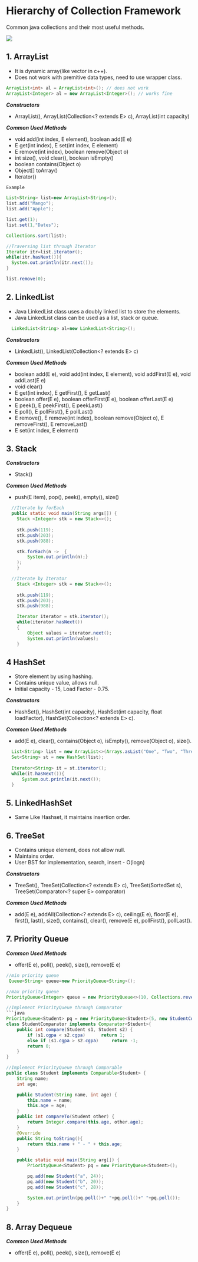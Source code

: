 # Hierarchy of Collection Framework
Common java collections and their most useful methods.

![](images/image01.png)

## 1. ArrayList
- It is dynamic array(like vector in c++).
- Does not work with premitive data types, need to use wrapper class.

```java
ArrayList<int> al = ArrayList<int>(); // does not work  
ArrayList<Integer> al = new ArrayList<Integer>(); // works fine
```

***Constructors***
- ArrayList(), ArrayList(Collection<? extends E> c), ArrayList(int capacity)

***Common Used Methods***
- void add(int index, E element), boolean add(E e)
- E get(int index), E set(int index, E element)
- E remove(int index), boolean remove(Object o)
- int size(), void clear(), boolean isEmpty()
- boolean contains(Object o)
- Object[] toArray()
- Iterator()

```java
Example

List<String> list=new ArrayList<String>();
list.add("Mango");  
list.add("Apple");

list.get(1);
list.set(1,"Dates");

Collections.sort(list);

//Traversing list through Iterator  
Iterator itr=list.iterator();
while(itr.hasNext()){ 
  System.out.println(itr.next());
}

list.remove(0);
```

## 2. LinkedList
- Java LinkedList class uses a doubly linked list to store the elements.
- Java LinkedList class can be used as a list, stack or queue.

```java
  LinkedList<String> al=new LinkedList<String>();
```

***Constructors***
- LinkedList(), LinkedList(Collection<? extends E> c)

***Common Used Methods***
- boolean add(E e), void add(int index, E element), void addFirst(E e), void addLast(E e)
- void clear()
- E get(int index), E getFirst(), E getLast()
- boolean offer(E e), boolean offerFirst(E e), boolean offerLast(E e)
- E peek(), E peekFirst(), E peekLast()
- E poll(), E pollFirst(), E pollLast()
- E remove(), E remove(int index), boolean remove(Object o), E removeFirst(), E removeLast()
- E set(int index, E element)

## 3. Stack

***Constructors***
- Stack()
  
***Common Used Methods***
- push(E item), pop(), peek(), empty(), size()

```java
  //Iterate by forEach
  public static void main(String args[]) {
    Stack <Integer> stk = new Stack<>();  
 
    stk.push(119);  
    stk.push(203);  
    stk.push(988);  

    stk.forEach(n ->  {  
        System.out.println(n);}
    );  
    }

  //Iterate by Iterator
    Stack <Integer> stk = new Stack<>();  
 
    stk.push(119);  
    stk.push(203);  
    stk.push(988);  

    Iterator iterator = stk.iterator();  
    while(iterator.hasNext())  
    {  
        Object values = iterator.next();  
        System.out.println(values);   
    }
```

## 4 HashSet
- Store element by using hashing.
- Contains unique value, allows null.
- Initial capacity - 15, Load Factor - 0.75.
      
***Constructors***
- HashSet(), HashSet(int capacity), HashSet(int capacity, float loadFactor), HashSet(Collection<? extends E> c).

***Common Used Methods***
- add(E e), clear(), contains(Object o), isEmpty(), remove(Object o), size().

```java
  List<String> list = new ArrayList<>(Arrays.asList("One", "Two", "Three", "Four"));
  Set<String> st = new HashSet(list);  
      
  Iterator<String> it = st.iterator();  
  while(it.hasNext()){  
      System.out.println(it.next());  
  }
```

## 5. LinkedHashSet
- Same Like Hashset, it maintains insertion order.


## 6. TreeSet
- Contains unique element, does not allow null.
- Maintains order.
- User BST for implementation, search, insert - O(logn)

***Constructors***
- TreeSet(), TreeSet(Collection<? extends E> c), TreeSet(SortedSet<E> s), TreeSet(Comparator<? super E> comparator)
 
***Common Used Methods***
- add(E e), addAll(Collection<? extends E> c), ceiling(E e), floor(E e), first(), last(), size(), contains(), clear(), remove(E e), pollFirst(), pollLast().


## 7. Priority Queue
 
***Common Used Methods***
- offer(E e), poll(), peek(), size(), remove(E e)

```java
//min priority queue
 Queue<String> queue=new PriorityQueue<String>();

//max priority queue
PriorityQueue<Integer> queue = new PriorityQueue<>(10, Collections.reverseOrder());

//Implement PriorityQueue through Comparator
```java
PriorityQueue<Student> pq = new PriorityQueue<Student>(5, new StudentComparator());
class StudentComparator implements Comparator<Student>{
    public int compare(Student s1, Student s2) {
        if (s1.cgpa < s2.cgpa)      return 1;
        else if (s1.cgpa > s2.cgpa)     return -1;
        return 0;
    }
}

//Implement PriorityQueue through Comparable
public class Student implements Comparable<Student> {
    String name;
    int age;

    public Student(String name, int age) {  
        this.name = name;
        this.age = age;
    }
    public int compareTo(Student other) {
        return Integer.compare(this.age, other.age);
    }
    @Override
    public String toString(){
        return this.name + " - " + this.age;
    }

    public static void main(String arg[]) {
        PriorityQueue<Student> pq = new PriorityQueue<Student>();

        pq.add(new Student("a", 24));
        pq.add(new Student("b", 20));
        pq.add(new Student("c", 28));

        System.out.println(pq.poll()+" "+pq.poll()+" "+pq.poll());
    }
}
```

## 8. Array Dequeue
 
***Common Used Methods***
- offer(E e), poll(), peek(), size(), remove(E e)



  
















 
  




